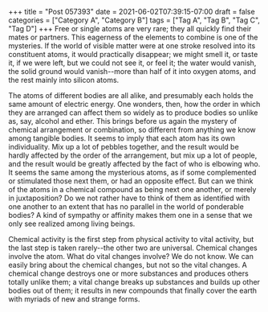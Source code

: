 +++
title = "Post 057393"
date = 2021-06-02T07:39:15-07:00
draft = false
categories = ["Category A", "Category B"]
tags = ["Tag A", "Tag B", "Tag C", "Tag D"]
+++
Free or single atoms are very rare; they all quickly find their mates or partners. This eagerness of the elements to combine is one of the mysteries. If the world of visible matter were at one stroke resolved into its constituent atoms, it would practically disappear; we might smell it, or taste it, if we were left, but we could not see it, or feel it; the water would vanish, the solid ground would vanish--more than half of it into oxygen atoms, and the rest mainly into silicon atoms.

The atoms of different bodies are all alike, and presumably each holds the same amount of electric energy. One wonders, then, how the order in which they are arranged can affect them so widely as to produce bodies so unlike as, say, alcohol and ether. This brings before us again the mystery of chemical arrangement or combination, so different from anything we know among tangible bodies. It seems to imply that each atom has its own individuality. Mix up a lot of pebbles together, and the result would be hardly affected by the order of the arrangement, but mix up a lot of people, and the result would be greatly affected by the fact of who is elbowing who. It seems the same among the mysterious atoms, as if some complemented or stimulated those next them, or had an opposite effect. But can we think of the atoms in a chemical compound as being next one another, or merely in juxtaposition? Do we not rather have to think of them as identified with one another to an extent that has no parallel in the world of ponderable bodies? A kind of sympathy or affinity makes them one in a sense that we only see realized among living beings.

Chemical activity is the first step from physical activity to vital activity, but the last step is taken rarely--the other two are universal. Chemical changes involve the atom. What do vital changes involve? We do not know. We can easily bring about the chemical changes, but not so the vital changes. A chemical change destroys one or more substances and produces others totally unlike them; a vital change breaks up substances and builds up other bodies out of them; it results in new compounds that finally cover the earth with myriads of new and strange forms.
